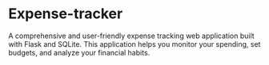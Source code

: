# Expense-tracker
A comprehensive and user-friendly expense tracking web application built with Flask and SQLite. This application helps you monitor your spending, set budgets, and analyze your financial habits.
